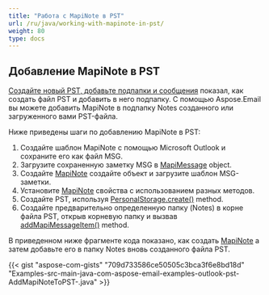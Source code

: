 ```yaml
---
title: "Работа с MapiNote в PST"
url: /ru/java/working-with-mapinote-in-pst/
weight: 80
type: docs
---
```


## **Добавление MapiNote в PST**

[Создайте новый PST, добавьте подпапки и сообщения](/email/java/create-new-pst-add-sub-folders-and-messages/) показал, как создать файл PST и добавить в него подпапку. С помощью Aspose.Email вы можете добавить MapiNote в подпапку Notes созданного или загруженного вами PST-файла.

Ниже приведены шаги по добавлению MapiNote в PST:

1. Создайте шаблон MapiNote с помощью Microsoft Outlook и сохраните его как файл MSG.
1. Загрузите сохраненную заметку MSG в [MapiMessage](https://reference.aspose.com/email/java/com.aspose.email/mapimessage/) object.
1. Создайте [MapiNote](https://reference.aspose.com/email/java/com.aspose.email/mapinote/) создайте объект и загрузите шаблон MSG-заметки.
1. Установите [MapiNote](https://reference.aspose.com/email/java/com.aspose.email/mapinote/) свойства с использованием разных методов.
2. Создайте PST, используя [PersonalStorage.create()](https://reference.aspose.com/email/java/com.aspose.email/personalstorage/#create-java.io.OutputStream-int-) method.
3. Создайте предварительно определенную папку (Notes) в корне файла PST, открыв корневую папку и вызвав [addMapiMessageItem()](https://reference.aspose.com/email/java/com.aspose.email/folderinfo/#addMapiMessageItem-com.aspose.email.IMapiMessageItem-) method.

В приведенном ниже фрагменте кода показано, как создать [MapiNote](https://reference.aspose.com/email/java/com.aspose.email/mapinote/) а затем добавьте его в папку Notes вновь созданного файла PST.

{{< gist "aspose-com-gists" "709d733586ce50505c3bca3f6e8bd18d" "Examples-src-main-java-com-aspose-email-examples-outlook-pst-AddMapiNoteToPST-.java" >}}
